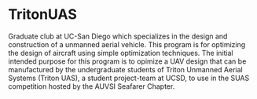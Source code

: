 # TritonUAS
Graduate club at UC-San Diego which specializes in the design and construction of a unmanned aerial vehicle.
This program is for optimizing the design of aircraft using simple optimization techniques. The initial intended purpose for this program is to opimize a 
UAV design that can be manufactured by the undergraduate students of Triton Unmanned Aerial Systems (Triton UAS), a student project-team at UCSD, to use in 
the SUAS competition hosted by the AUVSI Seafarer Chapter.
